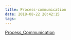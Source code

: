 ```yaml
---
title: Process-communication
date: 2018-08-22 20:42:15
tags:
---
```

[Process_Communication](https://docs.oracle.com/cd/E38902_01/html/E38880/svipc-38596.html)